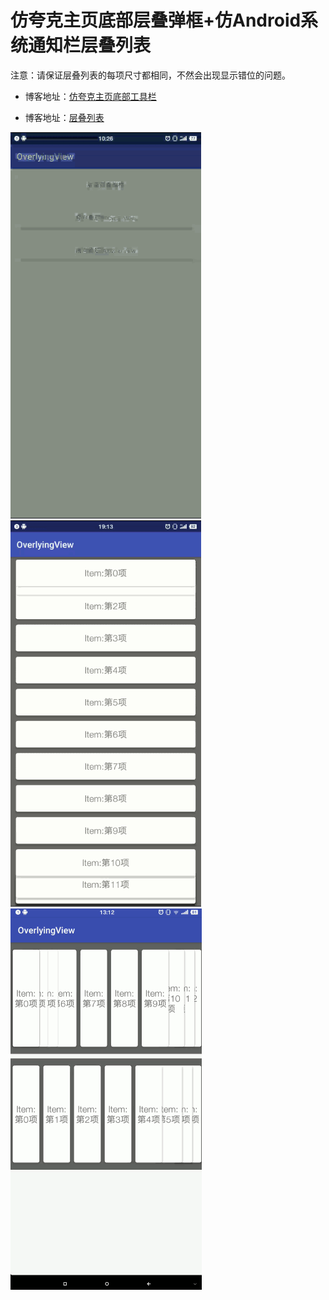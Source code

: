# 仿夸克主页底部层叠弹框+仿Android系统通知栏层叠列表

注意：请保证层叠列表的每项尺寸都相同，不然会出现显示错位的问题。

* 博客地址：[仿夸克主页底部工具栏](https://juejin.im/post/5a2a05dc6fb9a045030ffe97)

* 博客地址：[层叠列表](https://juejin.im/post/5a2f8c476fb9a0450b665b11)

![](image/gif.gif)
![](image/ver.gif)
![](image/hor.gif)
